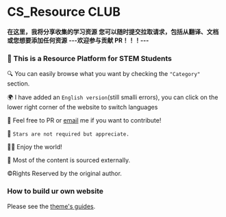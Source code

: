 

#  CS_Resource CLUB

**在这里，我将分享收集的学习资源**
**您可以随时提交拉取请求，包括从翻译、文档或您想要添加任何资源**
**---欢迎参与贡献 PR！！！---**

### 👋 This is a Resource Platform for STEM Students 
🔍  You can easily browse what you want by checking the `"Category"` section.<br>

🌍  I have added an `English version`(still smalli errors), you can click on the lower right corner of the website to switch languages

📮  Feel free to PR or [email](mailto:applyforcontirbute@qinshizz.com) me if you want to contribute!<br>

🌟  `Stars are not required but appreciate.`

🏄‍♀️  Enjoy the world!<br>

🌊   Most of the content is sourced externally.<br>



©️Rights Reserved by the original author.

### How to build ur own website 

Please see the [theme's guides](https://chirpy.cotes.page/).
